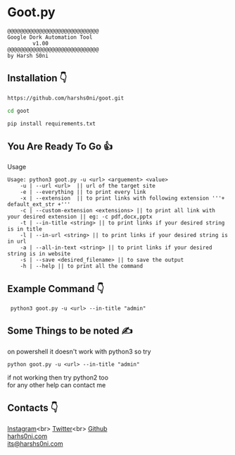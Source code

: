 # Goot.py
```
@@@@@@@@@@@@@@@@@@@@@@@@@@@@@
Google Dork Automation Tool
        v1.00
@@@@@@@@@@@@@@@@@@@@@@@@@@@@@
by Harsh S0ni
```

## Installation :point_down:
```bash
https://github.com/harshs0ni/goot.git
```
```bash
cd goot
```
```bash
pip install requirements.txt
```
## You Are Ready To Go :thumbsup:
Usage
```
Usage: python3 goot.py -u <url> <arguement> <value>
    -u | --url <url>  || url of the target site
    -e | --everything || to print every link
    -x | --extension  || to print links with following extension '''+ default_ext_str +'''
    -c | --custom-extension <extensions> || to print all link with your desired extension || eg: -c pdf,docx,pptx
    -t | --in-title <string> || to print links if your desired string is in title 
    -l | --in-url <string> || to print links if your desired string is in url 
    -a | --all-in-text <string> || to print links if your desired string is in website
    -s | --save <desired_filename> || to save the output
    -h | --help || to print all the command
```
## Example Command :point_down:
```
 python3 goot.py -u <url> --in-title "admin"
```

## Some Things to be noted :writing_hand:
on powershell it doesn't work with python3 so try
```
python goot.py -u <url> --in-title "admin"
```
if not working then try python2 too<br>
for any other help can contact me

## Contacts :point_down:

[Instagram](https://instagram.com/harshs0ni__)<br>
[Twitter](https://twitter.com/harshs0ni__)<br>
[Github](https://github.com/harshs0ni)<br>
[harhs0ni.com](https://harshs0ni.com)<br>
its@harshs0ni.com
